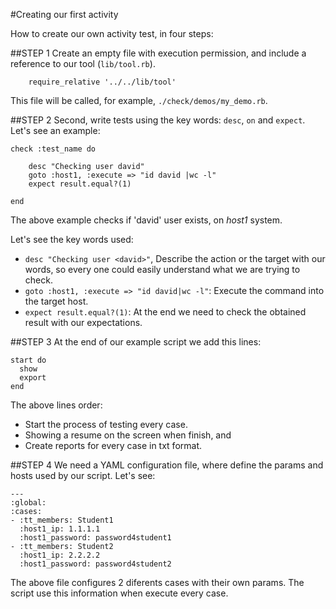 
#Creating our first activity

How to create our own activity test, in four steps:

##STEP 1
Create an empty file with execution permission, and include a 
reference to our tool (`lib/tool.rb`).
```
    require_relative '../../lib/tool'
```

This file will be called, for example, `./check/demos/my_demo.rb`.

##STEP 2
Second, write tests using the key words: `desc`, `on` and `expect`.
Let's see an example:

```
check :test_name do

	desc "Checking user david"
	goto :host1, :execute => "id david |wc -l"
	expect result.equal?(1)

end
```

The above example checks if 'david' user exists, on *host1* system.

Let's see the key words used:
* `desc "Checking user <david>"`, Describe the action or the target 
with our words, so every one could easily understand what we are trying
to check.
* `goto :host1, :execute => "id david|wc -l"`: Execute the command 
into the target host.
* `expect result.equal?(1)`: At the end we need to check the obtained 
result with our expectations.

##STEP 3
At the end of our example script we add this lines:
```
start do
  show
  export
end
```
The above lines order:
* Start the process of testing every case.
* Showing a resume on the screen when finish, and 
* Create reports for every case in txt format.

##STEP 4
We need a YAML configuration file, where define the params and hosts used
by our script. Let's see:

```
---
:global:
:cases:
- :tt_members: Student1
  :host1_ip: 1.1.1.1
  :host1_password: password4student1
- :tt_members: Student2
  :host1_ip: 2.2.2.2
  :host1_password: password4student2
```
The above file configures 2 diferents cases with their own params. The script
use this information when execute every case.
